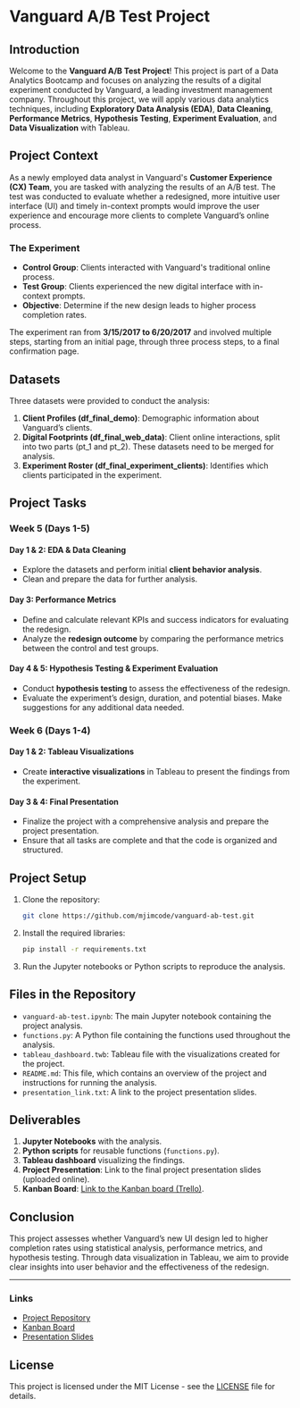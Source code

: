 
# Vanguard A/B Test Project

## Introduction

Welcome to the **Vanguard A/B Test Project**! This project is part of a Data Analytics Bootcamp and focuses on analyzing the results of a digital experiment conducted by Vanguard, a leading investment management company. Throughout this project, we will apply various data analytics techniques, including **Exploratory Data Analysis (EDA)**, **Data Cleaning**, **Performance Metrics**, **Hypothesis Testing**, **Experiment Evaluation**, and **Data Visualization** with Tableau.

## Project Context

As a newly employed data analyst in Vanguard's **Customer Experience (CX) Team**, you are tasked with analyzing the results of an A/B test. The test was conducted to evaluate whether a redesigned, more intuitive user interface (UI) and timely in-context prompts would improve the user experience and encourage more clients to complete Vanguard’s online process.

### The Experiment

- **Control Group**: Clients interacted with Vanguard's traditional online process.
- **Test Group**: Clients experienced the new digital interface with in-context prompts.
- **Objective**: Determine if the new design leads to higher process completion rates.

The experiment ran from **3/15/2017 to 6/20/2017** and involved multiple steps, starting from an initial page, through three process steps, to a final confirmation page.

## Datasets

Three datasets were provided to conduct the analysis:

1. **Client Profiles (df_final_demo)**: Demographic information about Vanguard’s clients.
2. **Digital Footprints (df_final_web_data)**: Client online interactions, split into two parts (pt_1 and pt_2). These datasets need to be merged for analysis.
3. **Experiment Roster (df_final_experiment_clients)**: Identifies which clients participated in the experiment.

## Project Tasks

### Week 5 (Days 1-5)

#### Day 1 & 2: EDA & Data Cleaning
- Explore the datasets and perform initial **client behavior analysis**.
- Clean and prepare the data for further analysis.

#### Day 3: Performance Metrics
- Define and calculate relevant KPIs and success indicators for evaluating the redesign.
- Analyze the **redesign outcome** by comparing the performance metrics between the control and test groups.

#### Day 4 & 5: Hypothesis Testing & Experiment Evaluation
- Conduct **hypothesis testing** to assess the effectiveness of the redesign.
- Evaluate the experiment’s design, duration, and potential biases. Make suggestions for any additional data needed.

### Week 6 (Days 1-4)

#### Day 1 & 2: Tableau Visualizations
- Create **interactive visualizations** in Tableau to present the findings from the experiment.

#### Day 3 & 4: Final Presentation
- Finalize the project with a comprehensive analysis and prepare the project presentation.
- Ensure that all tasks are complete and that the code is organized and structured.

## Project Setup

1. Clone the repository:
   ```bash
   git clone https://github.com/mjimcode/vanguard-ab-test.git
   ```
2. Install the required libraries:
   ```bash
   pip install -r requirements.txt
   ```
3. Run the Jupyter notebooks or Python scripts to reproduce the analysis.

## Files in the Repository

- `vanguard-ab-test.ipynb`: The main Jupyter notebook containing the project analysis.
- `functions.py`: A Python file containing the functions used throughout the analysis.
- `tableau_dashboard.twb`: Tableau file with the visualizations created for the project.
- `README.md`: This file, which contains an overview of the project and instructions for running the analysis.
- `presentation_link.txt`: A link to the project presentation slides.

## Deliverables

1. **Jupyter Notebooks** with the analysis.
2. **Python scripts** for reusable functions (`functions.py`).
3. **Tableau dashboard** visualizing the findings.
4. **Project Presentation**: Link to the final project presentation slides (uploaded online).
5. **Kanban Board**: [Link to the Kanban board (Trello)](your_kanban_board_link).

## Conclusion

This project assesses whether Vanguard’s new UI design led to higher completion rates using statistical analysis, performance metrics, and hypothesis testing. Through data visualization in Tableau, we aim to provide clear insights into user behavior and the effectiveness of the redesign.

---

### Links

- [Project Repository](https://github.com/mjimcode/vanguard-ab-test)
- [Kanban Board](your_kanban_board_link)
- [Presentation Slides](your_presentation_link)

## License

This project is licensed under the MIT License - see the [LICENSE](LICENSE) file for details.
